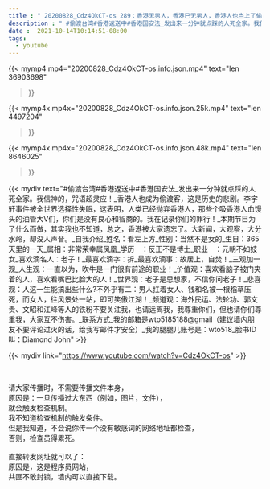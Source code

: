 ```yaml
---
title : " 20200828_Cdz4OkCT-os 289：香港无男人，香港已无男人，香港人也当上了偷渡客，这个普经的外来偷渡客圣城，如今，自己也当偷渡人，这是人类的耻辱。 "
description : " #偷渡台湾#香港返送中#香港国安法_发出来一分钟就点踩的人死全家。我信神的，咒语超灵应！_香港人也成为偷渡客，这是历史的悲剧。李宇轩事件被全世界选择性失眠，这表明，人类已经抛弃香港人，那些个吸香港人血馒头的油管大V们，你们是没有良心和智商的。我在记录你们的罪行！_本期节目为了什么而做，其实我也不知道，总之，香港被大家遗忘了。大新闻，大观察，大分水岭，却没人声音。_自我介绍_姓名：看左上方_性别：当然不是女的_生日：365天里的一天_属相：非常荣幸属凤凰_学历　：反正不是博士_职业　：元朝不如妓女_喜欢滴名人：老子！_最喜欢滴字：拆_最喜欢滴事：故居上，自焚！_三观加一观_人生观：一直以为，吹牛是一门很有前途的职业！_价值观：喜欢看脑子被门夹着的人，喜欢看嘴巴比脸大的人！_世界观：老子是思想家，不信你问老子！_悲喜观：人这一生能搞出些什么?不外乎有二：男人扛着女人、钱和名被一根稻草压死，而女人，往风景处一站，即可笑傲江湖！_频道观：海外民运、法轮功、郭文贵、文昭和江峰等人的铁粉不要关注我，也请远离我，我尊重你们，但也请你们尊重我，大家互不伤害。_联系方式_我的邮箱是wto5185188@gmail（建议墙内朋友不要评论过火的话，给我写邮件才安全）_我的腿腿儿账号是：wto518_脸书ID叫：Diamond John "
date :  2021-10-14T10:14:51-08:00
tags:
  - youtube
---
```


{{< mymp4 mp4="20200828_Cdz4OkCT-os.info.json.mp4" 
text="len 36903698"
>}}

{{< mymp4x  mp4x="20200828_Cdz4OkCT-os.info.json.25k.mp4"
text="len 4497204"
>}}

{{< mymp4x  mp4x="20200828_Cdz4OkCT-os.info.json.48k.mp4"
text="len 8646025"
>}}


{{< mydiv text="#偷渡台湾#香港返送中#香港国安法_发出来一分钟就点踩的人死全家。我信神的，咒语超灵应！_香港人也成为偷渡客，这是历史的悲剧。李宇轩事件被全世界选择性失眠，这表明，人类已经抛弃香港人，那些个吸香港人血馒头的油管大V们，你们是没有良心和智商的。我在记录你们的罪行！_本期节目为了什么而做，其实我也不知道，总之，香港被大家遗忘了。大新闻，大观察，大分水岭，却没人声音。_自我介绍_姓名：看左上方_性别：当然不是女的_生日：365天里的一天_属相：非常荣幸属凤凰_学历　：反正不是博士_职业　：元朝不如妓女_喜欢滴名人：老子！_最喜欢滴字：拆_最喜欢滴事：故居上，自焚！_三观加一观_人生观：一直以为，吹牛是一门很有前途的职业！_价值观：喜欢看脑子被门夹着的人，喜欢看嘴巴比脸大的人！_世界观：老子是思想家，不信你问老子！_悲喜观：人这一生能搞出些什么?不外乎有二：男人扛着女人、钱和名被一根稻草压死，而女人，往风景处一站，即可笑傲江湖！_频道观：海外民运、法轮功、郭文贵、文昭和江峰等人的铁粉不要关注我，也请远离我，我尊重你们，但也请你们尊重我，大家互不伤害。_联系方式_我的邮箱是wto5185188@gmail（建议墙内朋友不要评论过火的话，给我写邮件才安全）_我的腿腿儿账号是：wto518_脸书ID叫：Diamond John" >}}
<br>

{{< mydiv link="https://www.youtube.com/watch?v=Cdz4OkCT-os" >}}


<br>

请大家传播时，不需要传播文件本身，<br>
原因是：一旦传播过大东西（例如，图片，文件），<br>
就会触发检查机制。<br>
我不知道检查机制的触发条件。<br>
但是我知道，不会说你传一个没有敏感词的网络地址都检查，<br>
否则，检查员得累死。<br><br>
直接转发网址就可以了：<br>
原因是，这是程序员网站，<br>
共匪不敢封锁，墙内可以直接下载。


